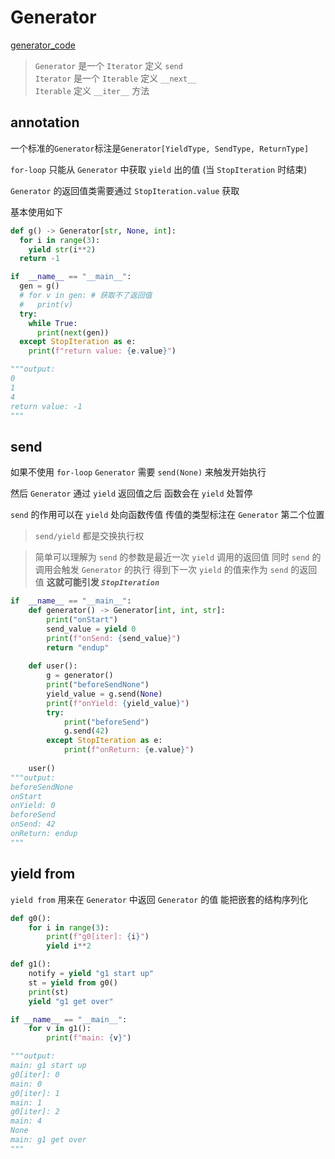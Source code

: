 # Generator

[generator_code](../QA_Scripts/generator.py)

> `Generator` 是一个 `Iterator` 定义 `send`  
> `Iterator` 是一个 `Iterable` 定义 `__next__`  
> `Iterable` 定义 `__iter__` 方法

## annotation

一个标准的`Generator`标注是`Generator[YieldType, SendType, ReturnType]`


`for-loop` 只能从 `Generator` 中获取 `yield` 出的值 (当 `StopIteration` 时结束)

`Generator` 的返回值类需要通过 `StopIteration.value` 获取

基本使用如下

```python
def g() -> Generator[str, None, int]:
  for i in range(3):
    yield str(i**2)
  return -1

if  __name__ == "__main__":
  gen = g()
  # for v in gen: # 获取不了返回值
  #   print(v)
  try:
    while True:
      print(next(gen))
  except StopIteration as e:
    print(f"return value: {e.value}")

"""output:
0
1
4
return value: -1
"""
```

## send

如果不使用 `for-loop` `Generator` 需要 `send(None)` 来触发开始执行

然后 `Generator` 通过 `yield` 返回值之后 函数会在 `yield` 处暂停

`send` 的作用可以在 `yield` 处向函数传值 传值的类型标注在 `Generator` 第二个位置

> `send/yield` 都是交换执行权

> 简单可以理解为 `send` 的参数是最近一次 `yield` 调用的返回值 同时 `send` 的调用会触发 `Generator` 的执行 得到下一次 `yield` 的值来作为 `send` 的返回值 **这就可能引发 *`StopIteration`***

```python
if  __name__ == "__main__":
    def generator() -> Generator[int, int, str]:
        print("onStart")
        send_value = yield 0
        print(f"onSend: {send_value}")
        return "endup"
    
    def user():
        g = generator()
        print("beforeSendNone")
        yield_value = g.send(None)
        print(f"onYield: {yield_value}")
        try:
            print("beforeSend")
            g.send(42)
        except StopIteration as e:
            print(f"onReturn: {e.value}")
    
    user()
"""output:
beforeSendNone
onStart
onYield: 0
beforeSend
onSend: 42
onReturn: endup
"""
```

## yield from

`yield from` 用来在 `Generator` 中返回 `Generator` 的值 能把嵌套的结构序列化

```python
def g0():
    for i in range(3):
        print(f"g0[iter]: {i}")
        yield i**2

def g1():
    notify = yield "g1 start up"
    st = yield from g0()
    print(st)
    yield "g1 get over"

if __name__ == "__main__":
    for v in g1():
        print(f"main: {v}")

"""output:
main: g1 start up
g0[iter]: 0
main: 0
g0[iter]: 1
main: 1
g0[iter]: 2
main: 4
None
main: g1 get over
"""
```